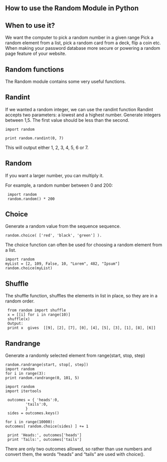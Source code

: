 ## How to use the Random Module in Python
## When to use it?
We want the computer to pick a random number in a given range Pick a random element from a list, pick a random card from a deck, flip a coin etc. When making your password database more secure or powering a random page feature of your website.

## Random functions
The Random module contains some very useful functions.

## Randint
If we wanted a random integer, we can use the randint function Randint accepts two parameters: a lowest and a highest number. Generate integers between 1,5. The first value should be less than the second.

    import random

    print random.randint(0, 7)
This will output either 1, 2, 3, 4, 5, 6 or 7.

## Random
If you want a larger number, you can multiply it.

For example, a random number between 0 and 200:

     import random
     random.random() * 200


## Choice
Generate a random value from the sequence sequence.

    random.choice( ['red', 'black', 'green'] ).
The choice function can often be used for choosing a random element from a list.

    import random
    myList = [2, 109, False, 10, "Lorem", 482, "Ipsum"]
    random.choice(myList)

## Shuffle

The shuffle function, shuffles the elements in list in place, so they are in a random order.

     from random import shuffle
     x = [[i] for i in range(10)]
     shuffle(x)
     Output:
     print x  gives  [[9], [2], [7], [0], [4], [5], [3], [1], [8], [6]] 


## Randrange
Generate a randomly selected element from range(start, stop, step)

    random.randrange(start, stop[, step])
    import random
    for i in range(3):
    print random.randrange(0, 101, 5)

    import random
    import itertools

     outcomes = { 'heads':0,
             'tails':0,
             }
     sides = outcomes.keys()

    for i in range(10000):
    outcomes[ random.choice(sides) ] += 1

     print 'Heads:', outcomes['heads']
     print 'Tails:', outcomes['tails']

There are only two outcomes allowed, so rather than use numbers and convert them, the words “heads” and “tails” are used with choice().